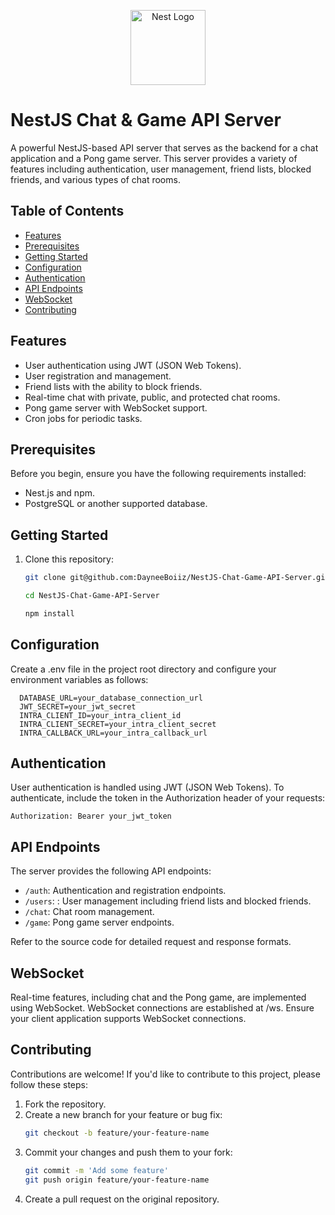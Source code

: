 <p align="center">
  <a href="https://nestjs.com/" target="blank"><img src="https://nestjs.com/img/logo-small.svg" width="120" alt="Nest Logo" /></a>
</p>

# NestJS Chat & Game API Server

A powerful NestJS-based API server that serves as the backend for a chat application and a Pong game server. This server provides a variety of features including authentication, user management, friend lists, blocked friends, and various types of chat rooms.

## Table of Contents

- [Features](#features)
- [Prerequisites](#prerequisites)
- [Getting Started](#getting-started)
- [Configuration](#configuration)
- [Authentication](#authentication)
- [API Endpoints](#api-endpoints)
- [WebSocket](#websocket)
- [Contributing](#contributing)

## Features

- User authentication using JWT (JSON Web Tokens).
- User registration and management.
- Friend lists with the ability to block friends.
- Real-time chat with private, public, and protected chat rooms.
- Pong game server with WebSocket support.
- Cron jobs for periodic tasks.

## Prerequisites

Before you begin, ensure you have the following requirements installed:

- Nest.js and npm.
- PostgreSQL or another supported database.

## Getting Started

1. Clone this repository:

   ```bash
   git clone git@github.com:DayneeBoiiz/NestJS-Chat-Game-API-Server.git

   cd NestJS-Chat-Game-API-Server

   npm install
   ```

## Configuration

Create a .env file in the project root directory and configure your environment variables as follows:

  ```env
    DATABASE_URL=your_database_connection_url
    JWT_SECRET=your_jwt_secret
    INTRA_CLIENT_ID=your_intra_client_id
    INTRA_CLIENT_SECRET=your_intra_client_secret
    INTRA_CALLBACK_URL=your_intra_callback_url
  ```

## Authentication

User authentication is handled using JWT (JSON Web Tokens). To authenticate, include the token in the Authorization header of your requests:

  ```http
  Authorization: Bearer your_jwt_token
  ```

## API Endpoints

The server provides the following API endpoints:

  - `/auth`: Authentication and registration endpoints.
  - `/users`: : User management including friend lists and blocked friends.
  - `/chat`: Chat room management.
  - `/game`: Pong game server endpoints.

Refer to the source code for detailed request and response formats.

## WebSocket

Real-time features, including chat and the Pong game, are implemented using WebSocket. WebSocket connections are established at /ws. Ensure your client application supports WebSocket connections.

## Contributing

Contributions are welcome! If you'd like to contribute to this project, please follow these steps:

  1. Fork the repository.
  2. Create a new branch for your feature or bug fix:
      ```bash
      git checkout -b feature/your-feature-name
      ```
  3. Commit your changes and push them to your fork:
      ```bash
      git commit -m 'Add some feature'
      git push origin feature/your-feature-name
      ```
  4. Create a pull request on the original repository.

